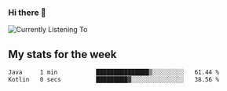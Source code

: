 ### Hi there 👋

![Currently Listening To](https://lastfm-recently-played.vercel.app/api?user=lynziee)

## My stats for the week
<!--START_SECTION:waka-->

```txt
Java     1 min           ███████████████▒░░░░░░░░░   61.44 %
Kotlin   0 secs          █████████▓░░░░░░░░░░░░░░░   38.56 %
```

<!--END_SECTION:waka-->
